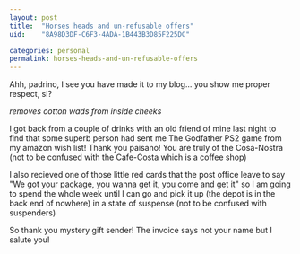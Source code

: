 ```yaml
---
layout: post
title:  "Horses heads and un-refusable offers"
uid:	"8A98D3DF-C6F3-4ADA-1B443B3D85F225DC"

categories: personal
permalink: horses-heads-and-un-refusable-offers
---
```

Ahh, padrino, I see you have made it to my blog... you show me proper respect, si?

*removes cotton wads from inside cheeks*

I got back from a couple of drinks with an old friend of mine last night to find that some superb person had sent me The Godfather PS2 game from my amazon wish list! Thank you paisano! You are truly of the Cosa-Nostra (not to be confused with the Cafe-Costa which is a coffee shop)

I also recieved one of those little red cards that the post office leave to say "We got your package, you wanna get it, you come and get it" so I am going to spend the whole week until I can go and pick it up (the depot is in the back end of nowhere) in a state of suspense (not to be confused with suspenders)


So thank you mystery gift sender! The invoice says not your name but I salute you!